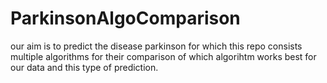 # ParkinsonAlgoComparison

our aim is to predict the disease parkinson for which this repo consists multiple algorithms for their comparison of which algorihtm works best for our data and this type of prediction.
